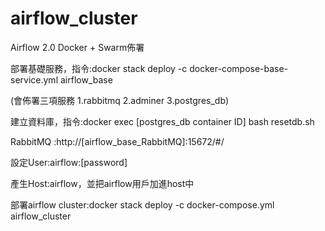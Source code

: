 # airflow_cluster
Airflow 2.0 Docker + Swarm佈署

部署基礎服務，指令:docker stack deploy -c docker-compose-base-service.yml airflow_base

(會佈署三項服務 1.rabbitmq  2.adminer 3.postgres_db)

建立資料庫，指令:docker exec [postgres_db container ID] bash resetdb.sh

RabbitMQ :http://[airflow_base_RabbitMQ]:15672/#/

設定User:airflow:[password]

產生Host:airflow，並把airflow用戶加進host中

部署airflow cluster:docker stack deploy -c docker-compose.yml airflow_cluster
